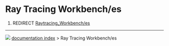 # Ray Tracing Workbench/es
1.  REDIRECT [Raytracing_Workbench/es](Raytracing_Workbench/es.md)



---
![](images/Button_right.svg) [documentation index](../README.md) > Ray Tracing Workbench/es
